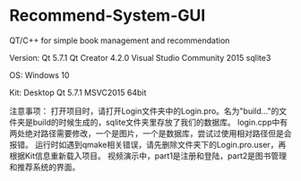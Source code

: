# Recommend-System-GUI
QT/C++ for simple book management and recommendation

Version:
Qt 5.7.1
Qt Creator 4.2.0
Visual Studio Community 2015
sqlite3

OS:
Windows 10

Kit:
Desktop Qt 5.7.1 MSVC2015 64bit

注意事项：
打开项目时，请打开Login文件夹中的Login.pro。名为"build..."的文件夹是build的时候生成的，sqlite文件夹里存放了我们的数据库。
login.cpp中有两处绝对路径需要修改，一个是图片，一个是数据库，尝试过使用相对路径但是会报错。
运行时如遇到qmake相关错误，请先删除文件夹下的Login.pro.user，再根据Kit信息重新载入项目。
视频演示中，part1是注册和登陆，part2是图书管理和推荐系统的界面。
